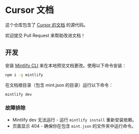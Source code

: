 # Cursor 文档

这个仓库包含了 [Cursor 的文档](https://docs.cursor.com) 的源代码。

欢迎提交 Pull Request 来帮助改进文档！

## 开发

安装 [Mintlify CLI](https://www.npmjs.com/package/mintlify) 来在本地预览文档更改。使用以下命令安装：

```bash
npm i -g mintlify
```

在文档根目录（包含 mint.json 的目录）运行以下命令：

```bash
mintlify dev
```

### 故障排除

- Mintlify dev 无法运行 - 运行 `mintlify install` 重新安装依赖。
- 页面显示 404 - 确保你在包含 `mint.json` 的文件夹中运行命令。
